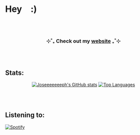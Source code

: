 # Hey&#8195;:)

<br/>
<br/>

<h3 align="center">⊹˚₊  Check out my <a href="https://www.josephadams.io">website</a>  ₊˚⊹</h3>

<br/>
<br/>

## Stats:
<p align="center"><a href="https://github.com/Joseeeeeeeph/github-readme-stats">
    <img src="https://github-readme-stats.vercel.app/api?username=Joseeeeeeeph&include_all_commits=true&count_private=true&show_icons=true&line_height=22&title_color=FFFFFF&icon_color=FFFFFF&text_color=FFFFFF&bg_color=0D1117" alt="Joseeeeeeeph's GitHub stats"></a>
<a href="https://github.com/Joseeeeeeeph/github-readme-stats">
    <img src="https://github-readme-stats.vercel.app/api/top-langs/?username=Joseeeeeeeph&title_color=FFFFFF&icon_color=FFFFFF&text_color=FFFFFF&bg_color=0D1117&langs_count=3&hide_title=true" alt="Top Languages"></a></p>
<br/>
<br/>

## Listening to:
[![Spotify](https://spotify-github-profile.kittinanx.com/api/view?uid=6npripgupv327bfhx5bxn7x2p&cover_image=true&theme=novatorem&show_offline=false&background_color=121212&interchange=true&bar_color=53b14f&bar_color_cover=true)](https://spotify-github-profile.kittinanx.com/api/view?uid=6npripgupv327bfhx5bxn7x2p&redirect=true)
<br/>
